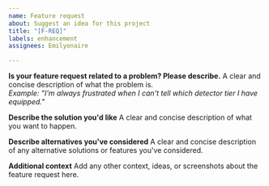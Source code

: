 ```yaml
---
name: Feature request
about: Suggest an idea for this project
title: "[F-REQ]"
labels: enhancement
assignees: Emilyonaire

---
```


**Is your feature request related to a problem? Please describe.**
A clear and concise description of what the problem is.  
*Example: "I'm always frustrated when I can't tell which detector tier I have equipped."*

**Describe the solution you'd like**
A clear and concise description of what you want to happen.

**Describe alternatives you've considered**
A clear and concise description of any alternative solutions or features you've considered.

**Additional context**
Add any other context, ideas, or screenshots about the feature request here.
